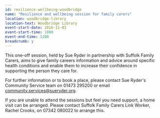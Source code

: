 ```yaml
---
id: resilience-wellbeing-woodbridge
name: "Resilience and wellbeing session for family carers"
location: woodbridge-library
location-text: Woodbridge Library
event-start-date: 2016-11-03
event-start-time: 1000
event-end-time: 1200
breadcrumb: y
---
```

This one-off session, held by Sue Ryder in partnership with Suffolk Family Carers, aims to give family careers information and advice around specific health conditions and enable them to increase their confidence in supporting the person they care for.

For further information or to book a place, please contact Sue Ryder's Community Service team on 01473 295200 or email [community.services@sueryder.org](community.services@sueryder.org).

If you are unable to attend the sessions but feel you need support, a home visit can be arranged. Please contact Suffolk Family Carers Link Worker, Rachel Crooks, on 07342 080022 to arrange this.

